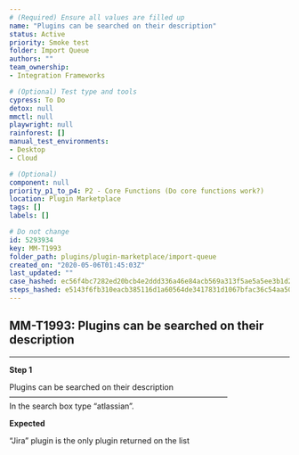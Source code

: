 ```yaml
---
# (Required) Ensure all values are filled up
name: "Plugins can be searched on their description"
status: Active
priority: Smoke test
folder: Import Queue
authors: ""
team_ownership: 
- Integration Frameworks

# (Optional) Test type and tools
cypress: To Do
detox: null
mmctl: null
playwright: null
rainforest: []
manual_test_environments: 
- Desktop
- Cloud

# (Optional)
component: null
priority_p1_to_p4: P2 - Core Functions (Do core functions work?)
location: Plugin Marketplace
tags: []
labels: []

# Do not change
id: 5293934
key: MM-T1993
folder_path: plugins/plugin-marketplace/import-queue
created_on: "2020-05-06T01:45:03Z"
last_updated: ""
case_hashed: ec56f4bc7282ed20bcb4e2ddd336a46e84acb569a313f5ae5a5ee3b1d237104d2e4d0fb98b088881a291a682eb30aa17
steps_hashed: e5143f6fb310eacb385116d1a60564de3417831d1067bfac36c54aa5014aace4bf3eb5636e63961936a75bcfc8eb7964
---
```


## MM-T1993: Plugins can be searched on their description

---

**Step 1**

Plugins can be searched on their description\
————————————————————————————\
In the search box type “atlassian”.

**Expected**

“Jira” plugin is the only plugin returned on the list
